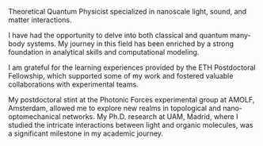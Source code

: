 Theoretical Quantum Physicist specialized in nanoscale light, sound, and matter interactions.

I have had the opportunity to delve into both classical and quantum many-body systems. My journey in this field has been enriched by a strong foundation in analytical skills and computational modeling. 

I am grateful for the learning experiences provided by the ETH Postdoctoral Fellowship, which supported some of my work and fostered valuable collaborations with experimental teams.

 My postdoctoral stint at the Photonic Forces experimental group at AMOLF, Amsterdam, allowed me to explore new realms in topological and nano-optomechanical networks. My Ph.D. research at UAM, Madrid, where I studied the intricate interactions between light and organic molecules, was a significant milestone in my academic journey.